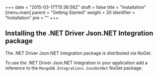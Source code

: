 +++
date = "2015-03-17T15:36:56Z"
draft = false
title = "Installation"
[menu.main]
  parent = "Getting Started"
  weight = 20
  identifier = "Installation"
  pre = "<i class='fa'></i>"
+++

## Installing the .NET Driver Json.NET Integration package

The .NET Driver Json.NET Integration package is distributed via NuGet.

To use the .NET Driver Json.NET Integration in your application add a reference to the `MongoDB.Integrations.JsonDotNet` NuGet package.
